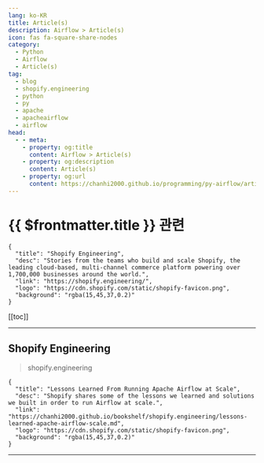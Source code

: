 ```yaml
---
lang: ko-KR
title: Article(s)
description: Airflow > Article(s)
icon: fas fa-square-share-nodes
category: 
  - Python
  - Airflow
  - Article(s)
tag: 
  - blog
  - shopify.engineering
  - python
  - py
  - apache
  - apacheairflow
  - airflow
head:
  - - meta:
    - property: og:title
      content: Airflow > Article(s)
    - property: og:description
      content: Article(s)
    - property: og:url
      content: https://chanhi2000.github.io/programming/py-airflow/articles/
---
```


# {{ $frontmatter.title }} 관련

```component VPCard
{
  "title": "Shopify Engineering", 
  "desc": "Stories from the teams who build and scale Shopify, the leading cloud-based, multi-channel commerce platform powering over 1,700,000 businesses around the world.", 
  "link": "https://shopify.engineering/", 
  "logo": "https://cdn.shopify.com/static/shopify-favicon.png", 
  "background": "rgba(15,45,37,0.2)"
}
```

[[toc]]

---

## Shopify Engineering

> shopify.engineering

```component VPCard
{
  "title": "Lessons Learned From Running Apache Airflow at Scale",
  "desc": "Shopify shares some of the lessons we learned and solutions we built in order to run Airflow at scale.",
  "link": "https://chanhi2000.github.io/bookshelf/shopify.engineering/lessons-learned-apache-airflow-scale.md",
  "logo": "https://cdn.shopify.com/static/shopify-favicon.png",
  "background": "rgba(15,45,37,0.2)"
}
```

<!-- END: shopify.engineering -->

---

<TagLinks />